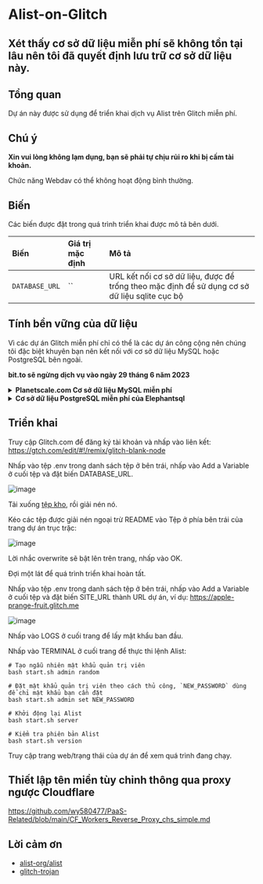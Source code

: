 # Alist-on-Glitch

## Xét thấy cơ sở dữ liệu miễn phí sẽ không tồn tại lâu nên tôi đã quyết định lưu trữ cơ sở dữ liệu này.

## Tổng quan

Dự án này được sử dụng để triển khai dịch vụ Alist trên Glitch miễn phí.

## Chú ý

**Xin vui lòng không lạm dụng, bạn sẽ phải tự chịu rủi ro khi bị cấm tài khoản.**

Chức năng Webdav có thể không hoạt động bình thường.

## Biến

Các biến được đặt trong quá trình triển khai được mô tả bên dưới.

| Biến | Giá trị mặc định | Mô tả|
| :--- | :--- | :--- |
|`DATABASE_URL` | `` | URL kết nối cơ sở dữ liệu, được để trống theo mặc định để sử dụng cơ sở dữ liệu sqlite cục bộ |

## Tính bền vững của dữ liệu

Vì các dự án Glitch miễn phí chỉ có thể là các dự án công cộng nên chúng tôi đặc biệt khuyên bạn nên kết nối với cơ sở dữ liệu MySQL hoặc PostgreSQL bên ngoài.

**bit.to sẽ ngừng dịch vụ vào ngày 29 tháng 6 năm 2023**

<details>
<summary><b>  Planetscale.com Cơ sở dữ liệu MySQL miễn phí</b></summary>

1. Truy cập https://planetscale.com để đăng ký tài khoản và tạo cơ sở dữ liệu mới.
2. Nhấp vào tên cơ sở dữ liệu để vào trang quản lý cơ sở dữ liệu, nhấp vào Connect ở bên trái và chọn Symfony trong menu thả xuống "connect with".
3. Chuỗi bắt đầu bằng "mysql://" bên dưới là URL kết nối cơ sở dữ liệu. Mật khẩu sẽ chỉ được hiển thị một lần nếu bạn quên lưu nó, bạn có thể nhấp vào "New password" để tạo lại.
</details> 

<details>
<summary><b> Cơ sở dữ liệu PostgreSQL miễn phí của Elephantsql</b></summary>

1. Truy cập https://www.elephantsql.com để đăng ký tài khoản và tạo cơ sở dữ liệu mới.
2. Nhấp vào tên cơ sở dữ liệu để vào trang quản lý cơ sở dữ liệu. Trong phần Details ở bên phải, sao chép mục "URL" để trở thành URL kết nối cơ sở dữ liệu.
</details>

## Triển khai

Truy cập Glitch.com để đăng ký tài khoản và nhấp vào liên kết: https://gtch.com/edit/#!/remix/glitch-blank-node

Nhấp vào tệp .env trong danh sách tệp ở bên trái, nhấp vào Add a Variable ở cuối tệp và đặt biến DATABASE_URL.

![image](https://user-images.githubusercontent.com/98247050/233643773-26ec547a-a1bd-48fe-8302-4a08cf556239.png)

Tải xuống [tệp kho](https://github.com/wy580477/Alist-on-Glitch/archive/refs/heads/main.zip), rồi giải nén nó.

Kéo các tệp được giải nén ngoại trừ README vào Tệp ở phía bên trái của trang dự án trục trặc:

![image](https://user-images.githubusercontent.com/98247050/233638576-15a9d59c-66a1-48f2-92bd-69bd1aaffa08.png)

Lời nhắc overwrite sẽ bật lên trên trang, nhấp vào OK.

Đợi một lát để quá trình triển khai hoàn tất.

Nhấp vào tệp .env trong danh sách tệp ở bên trái, nhấp vào Add a Variable ở cuối tệp và đặt biến SITE_URL thành URL dự án, ví dụ: https://apple-prange-fruit.glitch.me

![image](https://user-images.githubusercontent.com/98247050/233753763-8b6de304-73ce-4df3-a9d0-2eb7da2221dd.png)

Nhấp vào LOGS ở cuối trang để lấy mật khẩu ban đầu.

Nhấp vào TERMINAL ở cuối trang để thực thi lệnh Alist:

```
# Tạo ngẫu nhiên mật khẩu quản trị viên
bash start.sh admin random

# Đặt mật khẩu quản trị viên theo cách thủ công, `NEW_PASSWORD` dùng để chỉ mật khẩu bạn cần đặt
bash start.sh admin set NEW_PASSWORD

# Khởi động lại Alist
bash start.sh server

# Kiểm tra phiên bản Alist
bash start.sh version
```

Truy cập trang web/trạng thái của dự án để xem quá trình đang chạy.

## Thiết lập tên miền tùy chỉnh thông qua proxy ngược Cloudflare

https://github.com/wy580477/PaaS-Related/blob/main/CF_Workers_Reverse_Proxy_chs_simple.md

## Lời cảm ơn

- [alist-org/alist](https://github.com/alist-org/alist)
- [glitch-trojan](https://github.com/hrzyang/glitch-trojan)
